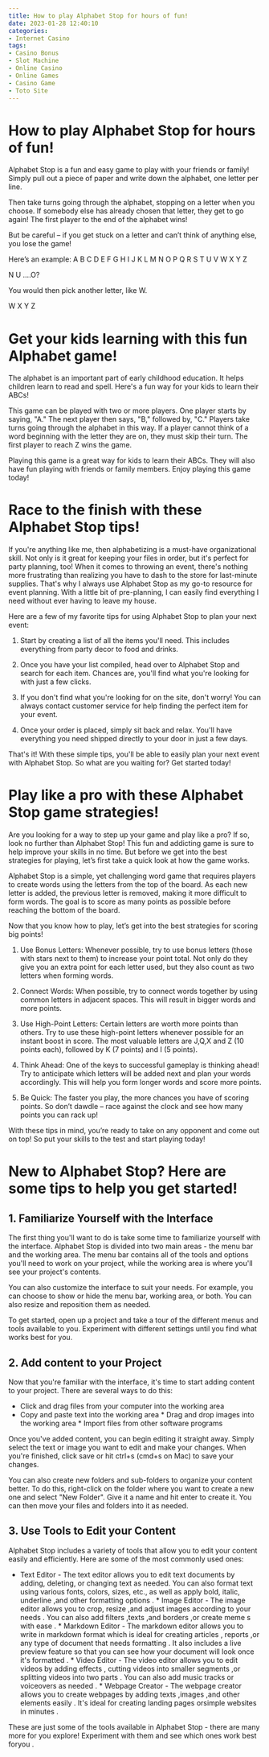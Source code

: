 ```yaml
---
title: How to play Alphabet Stop for hours of fun! 
date: 2023-01-28 12:40:10
categories:
- Internet Casino
tags:
- Casino Bonus
- Slot Machine
- Online Casino
- Online Games
- Casino Game
- Toto Site
---
```



#  How to play Alphabet Stop for hours of fun! 

Alphabet Stop is a fun and easy game to play with your friends or family! Simply pull out a piece of paper and write down the alphabet, one letter per line. 

Then take turns going through the alphabet, stopping on a letter when you choose. If somebody else has already chosen that letter, they get to go again! The first player to the end of the alphabet wins! 

But be careful – if you get stuck on a letter and can’t think of anything else, you lose the game! 

Here’s an example: A B C D E F G H I J K L M N O P Q R S T U V W X Y Z

N U ….O?

You would then pick another letter, like W.

W X Y Z

#  Get your kids learning with this fun Alphabet game! 

The alphabet is an important part of early childhood education. It helps children learn to read and spell. Here's a fun way for your kids to learn their ABCs!

This game can be played with two or more players. One player starts by saying, "A." The next player then says, "B," followed by, "C." Players take turns going through the alphabet in this way. If a player cannot think of a word beginning with the letter they are on, they must skip their turn. The first player to reach Z wins the game.

Playing this game is a great way for kids to learn their ABCs. They will also have fun playing with friends or family members. Enjoy playing this game today!

#  Race to the finish with these Alphabet Stop tips! 

If you're anything like me, then alphabetizing is a must-have organizational skill. Not only is it great for keeping your files in order, but it's perfect for party planning, too! When it comes to throwing an event, there's nothing more frustrating than realizing you have to dash to the store for last-minute supplies. That's why I always use Alphabet Stop as my go-to resource for event planning. With a little bit of pre-planning, I can easily find everything I need without ever having to leave my house.

Here are a few of my favorite tips for using Alphabet Stop to plan your next event:

1. Start by creating a list of all the items you'll need. This includes everything from party decor to food and drinks.

2. Once you have your list compiled, head over to Alphabet Stop and search for each item. Chances are, you'll find what you're looking for with just a few clicks.

3. If you don't find what you're looking for on the site, don't worry! You can always contact customer service for help finding the perfect item for your event.

4. Once your order is placed, simply sit back and relax. You'll have everything you need shipped directly to your door in just a few days.

That's it! With these simple tips, you'll be able to easily plan your next event with Alphabet Stop. So what are you waiting for? Get started today!

#  Play like a pro with these Alphabet Stop game strategies! 

Are you looking for a way to step up your game and play like a pro? If so, look no further than Alphabet Stop! This fun and addicting game is sure to help improve your skills in no time. But before we get into the best strategies for playing, let’s first take a quick look at how the game works.

Alphabet Stop is a simple, yet challenging word game that requires players to create words using the letters from the top of the board. As each new letter is added, the previous letter is removed, making it more difficult to form words. The goal is to score as many points as possible before reaching the bottom of the board.

Now that you know how to play, let’s get into the best strategies for scoring big points!

1. Use Bonus Letters: Whenever possible, try to use bonus letters (those with stars next to them) to increase your point total. Not only do they give you an extra point for each letter used, but they also count as two letters when forming words.

2. Connect Words: When possible, try to connect words together by using common letters in adjacent spaces. This will result in bigger words and more points.

3. Use High-Point Letters: Certain letters are worth more points than others. Try to use these high-point letters whenever possible for an instant boost in score. The most valuable letters are J,Q,X and Z (10 points each), followed by K (7 points) and I (5 points).

4. Think Ahead: One of the keys to successful gameplay is thinking ahead! Try to anticipate which letters will be added next and plan your words accordingly. This will help you form longer words and score more points.

5. Be Quick: The faster you play, the more chances you have of scoring points. So don’t dawdle – race against the clock and see how many points you can rack up!

With these tips in mind, you’re ready to take on any opponent and come out on top! So put your skills to the test and start playing today!

#  New to Alphabet Stop? Here are some tips to help you get started!

## 1. Familiarize Yourself with the Interface

The first thing you'll want to do is take some time to familiarize yourself with the interface. Alphabet Stop is divided into two main areas - the menu bar and the working area. The menu bar contains all of the tools and options you'll need to work on your project, while the working area is where you'll see your project's contents.

You can also customize the interface to suit your needs. For example, you can choose to show or hide the menu bar, working area, or both. You can also resize and reposition them as needed.

To get started, open up a project and take a tour of the different menus and tools available to you. Experiment with different settings until you find what works best for you.

## 2. Add content to your Project

Now that you're familiar with the interface, it's time to start adding content to your project. There are several ways to do this:

* Click and drag files from your computer into the working area
 * Copy and paste text into the working area * Drag and drop images into the working area * Import files from other software programs


Once you've added content, you can begin editing it straight away. Simply select the text or image you want to edit and make your changes. When you're finished, click save or hit ctrl+s (cmd+s on Mac) to save your changes.

You can also create new folders and sub-folders to organize your content better. To do this, right-click on the folder where you want to create a new one and select "New Folder". Give it a name and hit enter to create it. You can then move your files and folders into it as needed.

## 3. Use Tools to Edit your Content

Alphabet Stop includes a variety of tools that allow you to edit your content easily and efficiently. Here are some of the most commonly used ones:

* Text Editor - The text editor allows you to edit text documents by adding, deleting, or changing text as needed. You can also format text using various fonts, colors, sizes, etc., as well as apply bold, italic, underline ,and other formatting options . * Image Editor - The image editor allows you to crop, resize ,and adjust images according to your needs . You can also add filters ,texts ,and borders ,or create meme s with ease . * Markdown Editor - The markdown editor allows you to write in markdown format which is ideal for creating articles , reports ,or any type of document that needs formatting . It also includes a live preview feature so that you can see how your document will look once it's formatted . * Video Editor - The video editor allows you to edit videos by adding effects , cutting videos into smaller segments ,or splitting videos into two parts . You can also add music tracks or voiceovers as needed . * Webpage Creator - The webpage creator allows you to create webpages by adding texts ,images ,and other elements easily . It's ideal for creating landing pages orsimple websites in minutes .

These are just some of the tools available in Alphabet Stop - there are many more for you explore! Experiment with them and see which ones work best foryou .